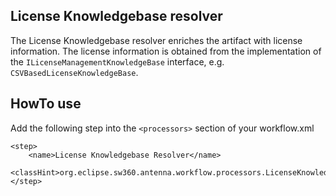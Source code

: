 ## License Knowledgebase resolver
The License Knowledgebase resolver enriches the artifact with license information. 
The license information is obtained from the implementation of the `ILicenseManagementKnowledgeBase` interface,
e.g. `CSVBasedLicenseKnowledgeBase`.

## HowTo use
Add the following step into the `<processors>` section of your workflow.xml

```
<step>
    <name>License Knowledgebase Resolver</name>
    <classHint>org.eclipse.sw360.antenna.workflow.processors.LicenseKnowledgeBaseResolver</classHint>
</step>
```